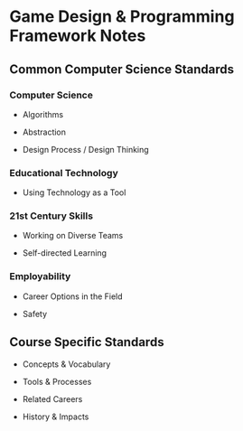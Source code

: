 # Game Design & Programming Framework Notes

## Common Computer Science Standards

### Computer Science

* Algorithms

* Abstraction

* Design Process / Design Thinking

### Educational Technology

* Using Technology as a Tool

### 21st Century Skills

* Working on Diverse Teams

* Self-directed Learning

### Employability

* Career Options in the Field

* Safety

## Course Specific Standards

* Concepts & Vocabulary

* Tools & Processes

* Related Careers

* History & Impacts
